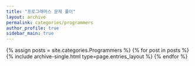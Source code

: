 ```yaml
---
title: "프로그래머스 문제 풀이"
layout: archive
permalink: categories/programmers
author_profile: true
sidebar_main: true
---
```


{% assign posts = site.categories.Programmers %}
{% for post in posts %} {% include archive-single.html type=page.entries_layout %} {% endfor %}
